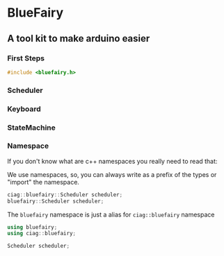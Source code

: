 # BlueFairy
## A tool kit to make arduino easier

### First Steps


```c++
#include <bluefairy.h>
```


### Scheduler

### Keyboard

### StateMachine

### Namespace

If you don't know what are c++ namespaces you really need to read that:

We use namespaces, so, you can always write as a prefix of the types or "import" the namespace.

```c++
ciag::bluefairy::Scheduler scheduler;
bluefairy::Scheduler scheduler;
```

The `bluefairy` namespace is just a alias for `ciag::bluefairy` namespace

```c++
using bluefairy;
using ciag::bluefairy;

Scheduler scheduler;
```